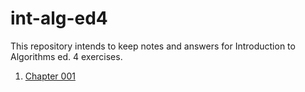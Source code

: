 # int-alg-ed4

This repository intends to keep notes and answers for Introduction to Algorithms ed. 4 exercises.

1. [Chapter 001](./ch-001/chapter-001.md)
